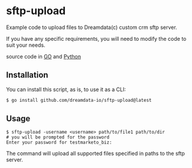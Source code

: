# sftp-upload

Example code to upload files to Dreamdata(c) custom crm sftp server.

If you have any specific requirements, you will need to modify the code to suit your needs.

source code in [GO](main.go) and [Python](main.py)

## Installation

You can install this script, as is, to use it as a CLI:

```bash
$ go install github.com/dreamdata-io/sftp-upload@latest
```

## Usage

```
$ sftp-upload -username <username> path/to/file1 path/to/dir
# you will be prompted for the password
Enter your password for testmarketo_biz:
```

The command will upload all supported files specified in paths to the sftp server.